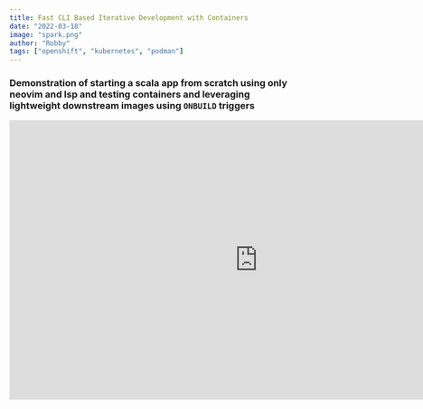 ```yaml
---
title: Fast CLI Based Iterative Development with Containers
date: "2022-03-18"
image: "spark.png"
author: "Robby"
tags: ["openshift", "kubernetes", "podman"]
---
```


### Demonstration of starting a scala app from scratch using only neovim and lsp and testing containers and leveraging lightweight downstream images using `ONBUILD` triggers

<iframe width="878" height="494" src="https://www.youtube.com/embed/ay8IN2rjDeI" title="YouTube video player" frameborder="0" allow="accelerometer; autoplay; clipboard-write; encrypted-media; gyroscope; picture-in-picture" allowfullscreen></iframe>

<!-- - A <font color=Red>basic</font> computation performed by an algorithm -->
<!---->
<!-- - <font color=Red>Identifiable</font> in pseudocode -->
<!---->
<!-- - Largely <font color=Red>independent</font> from the programming language being used -->
<!---->
<!-- - <font color=Red>Assumed</font> to have a constant execution time -->
<!---->
<!-- - <font color=Red>Exact</font> definition is not important -->
<!---->
<!-- _Note (1)_: As long as we correctly identify the growth rate of the algorithm, the exact definition of a primitive operation is not important since we can model the behavior of the alogrithm by using asymptotic analysis which we'll discuss how to do in a future notebook. -->
<!---->
<!-- ## Examples of Primitive Operations -->
<!---->
<!-- | Primitive Operation                                                   | Pseudocode Example                    | Equivalent Python Code          | -->
<!-- | --------------------------------------------------------------------- | ------------------------------------- | ------------------------------- | -->
<!-- | <center>Assigning a value to a variable</center>                      | <center>_x_ $\leftarrow$ _5_</center> | <center>_x = 5_</center>        | -->
<!-- | <center>Performing an arithmetic operation</center>                   | <center>$a^3 + b/2$</center>          | <center>_a\*\*3 + b/2_</center> | -->
<!-- | <center>Comparing two numbers</center>                                | <center>$i \geq j$</center>           | <center>_i >= j_</center>       | -->
<!-- | <center>Accessing a single element in a Python list by index</center> | <center>_A[0]_</center>               | <center>_A[0]_</center>         | -->
<!-- | <center>Calling a function/method</center>                            | <center>_findMax(A)_</center>         | <center>_findMax(A)_</center>   | -->
<!-- | <center>Returning from a function/method</center>                     | <center>_return y_</center>           | <center>_return y_</center>     | -->
<!---->
<!-- _Note (2)_: Calling a function/method excludes operations executed within the function/method. -->
<!---->
<!-- ## Focusing on Worst-Case Input -->
<!---->
<!-- - An algorithm might run faster on some inputs than other inputs even if the inputs being compared are the same size. -->
<!--   - For example, finding the smallest number in a list of size, $n$, that has been sorted in inreasing order vs finding the smallest number in a list of size, $n$, that is sorted randomly. -->
<!---->
<!-- * To factor in this possibilty we can perform an <font color=Red>average-case analysis</font> by taking the average of the running time over all possible inputs of the same size. -->
<!---->
<!-- * Average-case analysis is very useful, but often <font color=Red>difficult to determine</font> since it requires defining a probability distribution over the set of inputs. -->
<!---->
<!-- * Therefore, we'll focus on charaterizing the running time of an algorithm using <font color=Red>worst-case analysis</font>. -->
<!--   - <font color=Red>Easier</font> to calculate since we only need to <font color=Red>identify the worst-case input</font>. -->
<!--   - Also, designing for the worst-case leads to the algorithm <font color=Red>doing well on every input</font>. -->
<!---->
<!-- _Note (3)_: Focusing on the best-case input is usually useless since it requires ideal conditions for the algorithm to perform in an acceptable manner. -->
<!---->
<!-- ## Counting Primitive Operations -->
<!---->
<!-- - To determine the running time, $t$, of an algorithm as a function of the input size, $n$, we need to perform the following steps: -->
<!---->
<!--   1. Identify each primitive operation in the pseudocode -->
<!---->
<!--   2. Count how many times each primitive operation is executed -->
<!---->
<!--   3. Calculate the running time by summing the counts of primitive operations -->
<!---->
<!-- _Note (4)_: We're assuming the running times of different primitive operations will be fairly similar, so the calculated running time, $t$, will be proportional to the actual running time of an algorithm. -->
<!---->
<!-- ## Counting Primitive Operations Examples -->
<!---->
<!-- ### Ex. 1) Find the maximum element in a list -->
<!---->
<!-- <font color=SlateGray>**Algorithm** _findMax(A)_<br> -->
<!-- &emsp; **Input** list _A_ of _n_ integers<br> -->
<!-- &emsp; **Output** the maximum element of _A_</font> -->
<!---->
<!-- &emsp; <font color=CadetBlue>_currentMax_ $\leftarrow$ _A[0]_</font><br> -->
<!-- &emsp; <font color=SteelBlue>**for** _currentValue_ $\leftarrow$ _nextElementInA (starting from the 1st element in A)_ **to** _EndOfA_ **do**</font><br> -->
<!-- &emsp; &emsp; <font color=SteelBlue>**if** _currentValue > currentMax_ **then**</font><br> -->
<!-- &emsp; &emsp; &emsp; <font color=CadetBlue>_currentMax_ $\leftarrow$ _currentValue_</font><br> -->
<!-- &emsp; <font color=MediumPurple>**return** _currentMax_</font> -->
<!---->
<!-- - Line 1, <font color=CadetBlue>_currentMax_ $\leftarrow$ _A[0]_</font>, is $2$ operations since we're accessing a single element in a list by index and assigning a value to a variable. -->
<!---->
<!-- - Line 2, <font color=SteelBlue>**for** _currentValue_ $\leftarrow$ _nextElementInA (starting from the 1st element in A)_ **to** _EndOfA_ **do**</font>, is $c_1 + c_2n$ operations where $c_1$ represents the constant number of primitive operations associated with the initializing and the terminating of the for loop, and $c_2$ represents the number of primitive operations associated with the maintenance of the iterator which is done $n$ times, so the total amount of maintenance of the iterator is $c_2n$ (see _Note (5)_ for why specific values for $c_1$ and $c_2$ are not given). -->
<!---->
<!-- - Line 3, <font color=SteelBlue>**if** _currentValue > currentMax_ **then**</font>, is $n$ operations since we're comparing two numbers during each iteration of the loop. -->
<!---->
<!-- - Line 4, <font color=CadetBlue>_currentMax_ $\leftarrow$ _currentValue_</font>, consists of $n$ operations, since we're assuming worst-case input which means _currentMax_ will be updated on each iteration of the loop. -->
<!---->
<!-- - Line 5, <font color=MediumPurple>**return** _currentMax_</font>, consists of $1$ operation since we're only returning a value from a function. -->
<!---->
<!-- Therefore, the running time of the algorithm is: -->
<!---->
<!-- $$t = 2 + c_1 + c_2n + n + n + 1 = 3 + c_1 + c_2n + 2n$$ -->
<!---->
<!-- _Note (5)_: Explicit values for $c_1$ and $c_2$ are not given because the number of primitive operations being executed in a Python for loop, e.g., _for i in list_ is not as obvious as say a C-style for loop, e.g., _for(i = 0; i < 10; i++)_ since the implementation details are being abstracted away to allow for easier readability and usability. Python for loops are referred to as collection-based or iterator-based loops and use the concept of iterables and iterators to perform the looping operation as opposed to the index based approach used in C-style loops. Under the hood Python is actually using two built-in functions _iter()_ and _next()_ to implement the for loop which we can discuss in more detail in a future blog post and video. -->
<!---->
<!-- _Note (6)_: Not knowing the exact values for $c_1$ and $c_2$ is also not entirely necessary because as mentioned earlier we can use asymptotic analysis to model the behavior of our algorithms as long as we correctly identify the growth rate. -->
<!---->
<!-- _Note (7)_: Even though we'll ultimately be using asymptotic analysis to model our algorithms if you're interested in examining the primitive operations being executed in a Python program in more detail you can use the _dis_ module which is the disassembler for Python bytecode. This allows us to examine the set of instructions used by the Python virtual machine. A .pyc file is actually the compliled bytecode. However, for our purposes we don't need to concern ourselves with all of the under the hood details. If anyone is interested though we can also make a future blog post or video discussing the _dis_ module in more detail. -->
<!---->
<!-- ### Ex. 2) Sum all of the elements in a list -->
<!---->
<!-- <font color=SlateGray>**Algorithm** _calculateSum(A)_<br> -->
<!-- &emsp; **Input** list _A_ of _n_ integers<br> -->
<!-- &emsp; **Output** sum of all the elements of _A_</font> -->
<!---->
<!-- &emsp; <font color=CadetBlue>_currentSum_ $\leftarrow$ _0_</font><br> -->
<!-- &emsp; <font color=SteelBlue>**for** _valueToBeAdded_ $\leftarrow$ _nextElementInA (starting from the 1st element in A)_ **to** _EndOfA_ **do**</font><br> -->
<!-- &emsp; &emsp; <font color=CadetBlue>_currentSum_ $\leftarrow$ _currentSum + valueToBeAdded_</font><br> -->
<!-- &emsp; <font color=MediumPurple>**return** _currentSum_</font> -->
<!---->
<!-- - Line 1, <font color=CadetBlue>_currentSum_ $\leftarrow$ _0_</font>, is $1$ operation since we're assigning a value to a variable. -->
<!---->
<!-- - Line 2, <font color=SteelBlue>**for** _valueToBeAdded_ $\leftarrow$ _nextElementInA (starting from the 1st element in A)_ **to** _EndOfA_ **do**</font>, is once again $c_1 + c_2n$ operations where $c_1$ once again represents the constant number of primitive operations associated with the initializing and the terminating of the for loop, and $c_2$ once again represents the number of primitive operations associated with the maintenance of the iterator which is done $n$ times, so the total amount of maintenance of the iterator is $c_2n$. -->
<!---->
<!-- - Line 3, <font color=CadetBlue>_currentSum_ $\leftarrow$ _currentSum + valueToBeAdded_</font>, is $2n$ operations since we're performing an arithmetic operation and assigning the result to a variable during each iteration of the loop. -->
<!---->
<!-- - Line 4, <font color=MediumPurple>**return** _currentSum_</font>, consists of $1$ operation since we're only returning a value from a function. -->
<!---->
<!-- Therefore, the running time of the algorithm is: -->
<!---->
<!-- $$t = 1 + c_1 + c_2n + 2n + 1 = 2 + c_1 + c_2n + 2n$$ -->
<!---->
<!-- ### Ex. 3) Calculate the average of the elements in a list -->
<!---->
<!-- <font color=SlateGray>**Algorithm** _calculateAverage(A)_<br> -->
<!-- &emsp; **Input** list _A_ of _n_ integers<br> -->
<!-- &emsp; **Output** average of all the elements of _A_</font> -->
<!---->
<!-- &emsp; <font color=CadetBlue>_currentSum_ $\leftarrow$ _0_</font><br> -->
<!-- &emsp; <font color=SteelBlue>**for** _valueToBeAdded_ $\leftarrow$ _nextElementInA (starting from the 1st element in A)_ **to** _EndOfA_ **do**</font><br> -->
<!-- &emsp; &emsp; <font color=CadetBlue>_currentSum_ $\leftarrow$ _currentSum + valueToBeAdded_</font><br> -->
<!-- &emsp; <font color=MediumPurple>**return** _currentSum/length of A_</font> -->
<!---->
<!-- - Line 1, <font color=CadetBlue>_currentSum_ $\leftarrow$ _0_</font>, is $1$ operation since we're assigning a value to a variable. -->
<!---->
<!-- - Line 2, <font color=SteelBlue>**for** _valueToBeAdded_ $\leftarrow$ _nextElementInA (starting from the 1st element in A)_ **to** _EndOfA_ **do**</font>, is once again $c_1 + c_2n$ operations for the same reasons as the previous examples. -->
<!---->
<!-- - Line 3, <font color=CadetBlue>_currentSum_ $\leftarrow$ _currentSum + valueToBeAdded_</font>, is $2n$ operations since we're once again performing an arithmetic operation and assigning the result to a variable during each iteration of the loop. -->
<!---->
<!-- - Line 4, <font color=MediumPurple>**return** _currentSum/length of A_</font>, consists of $3$ operations since we'll be calling the len() function to get the length of list _A_, performing an arithmetic operation, and returning a value from a function. -->
<!---->
<!-- Therefore, the running time of the algorithm is: -->
<!---->
<!-- $$t = 1 + c_1 + c_2n + 2n + 3 = 4 + c_1 + c_2n + 2n$$ -->
<!---->
<!-- ### Ex. 4) Find how many elements in a list are even -->
<!---->
<!-- <font color=SlateGray>**Algorithm** _findNumberOfEvenElements(A)_<br> -->
<!-- &emsp; **Input** list _A_ of _n_ integers<br> -->
<!-- &emsp; **Output** the number of elements in list _A_ that are even</font> -->
<!---->
<!-- &emsp; <font color=CadetBlue>_numberOfEvenElements_ $\leftarrow$ _0_</font><br> -->
<!-- &emsp; <font color=SteelBlue>**for** _currentValue_ $\leftarrow$ _nextElementInA (starting from the 1st element in A)_ **to** _EndOfA_ **do**</font><br> -->
<!-- &emsp; &emsp; <font color=SteelBlue>**if** _currentValue mod 2 = 0_ **then**</font><br> -->
<!-- &emsp; &emsp; &emsp; <font color=CadetBlue>_numberOfEvenElements_ $\leftarrow$ _numberOfEvenElements + 1_</font><br> -->
<!-- &emsp; <font color=MediumPurple>**return** _numberOfEvenElements_</font> -->
<!---->
<!-- - Line 1, <font color=CadetBlue>_numberOfEvenElements_ $\leftarrow$ _0_</font>, is $1$ operation since we're assigning a value to a variable. -->
<!---->
<!-- - Line 2, <font color=SteelBlue>**for** _currentValue_ $\leftarrow$ _nextElementInA (starting from the 1st element in A)_ **to** _EndOfA_ **do**</font>, is once again $c_1 + c_2n$ operations for the same reasons as the previous examples. -->
<!---->
<!-- - Line 3, <font color=SteelBlue>**if** _currentValue mod 2 = 0_ **then**</font>, consists of $2n$ operations since we're performing an arithmetic operation and then comparing the result with 0 during each iteration of the loop. -->
<!---->
<!-- - Line 4, <font color=CadetBlue>_numberOfEvenElements_ $\leftarrow$ _numberOfEvenElements + 1_</font>, consists of $2n$ operations since we're assumuing the worst-case input which means each element in _A_ is even, so we're performing an arithmetic operation and assigning the result to a variable during each iteration of the loop. -->
<!---->
<!-- - Line 5, <font color=MediumPurple>_return numberOfEvenElements_</font>, consists of $1$ operation since we're only returning a value from a function. -->
<!---->
<!-- Therefore, the running time of the algorithm is: -->
<!---->
<!-- $$t = 1 + c_1 + c_2n + 2n + 2n + 1 = 2 + c_1 + c_2n + 4n$$ -->
